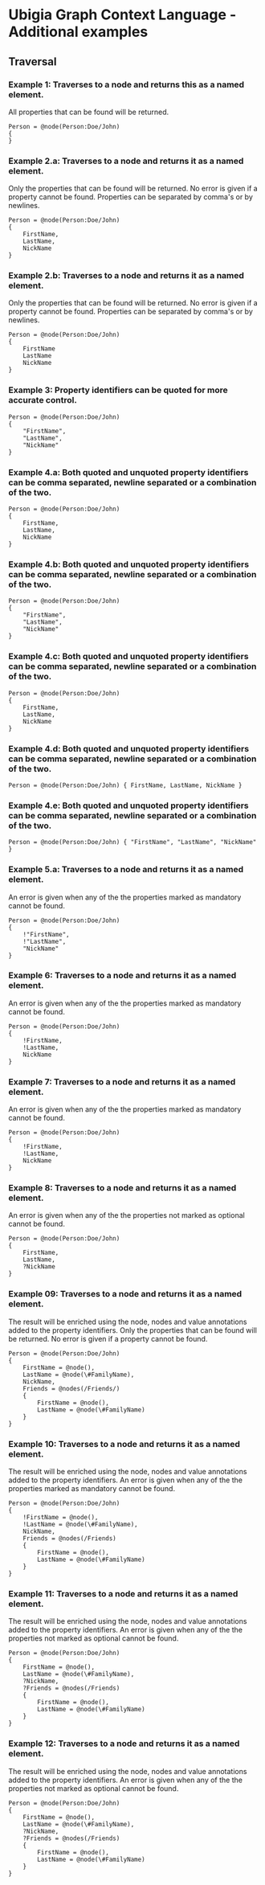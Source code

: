 # Ubigia Graph Context Language - Additional examples

## Traversal

### Example 1: Traverses to a node and returns this as a named element.
All properties that can be found will be returned.

```gcl
Person = @node(Person:Doe/John)
{
}
```

### Example 2.a: Traverses to a node and returns it as a named element.
Only the properties that can be found will be returned. No error is given if a property cannot be found.
Properties can be separated by comma's or by newlines.

```gcl
Person = @node(Person:Doe/John)
{
    FirstName,
    LastName,
    NickName
}
```

### Example 2.b: Traverses to a node and returns it as a named element.
Only the properties that can be found will be returned. No error is given if a property cannot be found.
Properties can be separated by comma's or by newlines.

```gcl
Person = @node(Person:Doe/John)
{
    FirstName
    LastName
    NickName
}
```

### Example 3: Property identifiers can be quoted for more accurate control.

```gcl
Person = @node(Person:Doe/John)
{
    "FirstName",
    "LastName",
    "NickName"
}
```

### Example 4.a: Both quoted and unquoted property identifiers can be comma separated, newline separated or a combination of the two.

```gcl
Person = @node(Person:Doe/John)
{
    FirstName,
    LastName,
    NickName
}
```

### Example 4.b: Both quoted and unquoted property identifiers can be comma separated, newline separated or a combination of the two.

```gcl
Person = @node(Person:Doe/John)
{
    "FirstName",
    "LastName",
    "NickName"
}
```

### Example 4.c: Both quoted and unquoted property identifiers can be comma separated, newline separated or a combination of the two.

```gcl
Person = @node(Person:Doe/John)
{
    FirstName,
    LastName,
    NickName
}
```

### Example 4.d: Both quoted and unquoted property identifiers can be comma separated, newline separated or a combination of the two.

```gcl
Person = @node(Person:Doe/John) { FirstName, LastName, NickName }
```

### Example 4.e: Both quoted and unquoted property identifiers can be comma separated, newline separated or a combination of the two.

```gcl
Person = @node(Person:Doe/John) { "FirstName", "LastName", "NickName" }
```

### Example 5.a: Traverses to a node and returns it as a named element.
An error is given when any of the the properties marked as mandatory cannot be found.

```gcl
Person = @node(Person:Doe/John)
{
    !"FirstName",
    !"LastName",
    "NickName"
}
```

### Example 6: Traverses to a node and returns it as a named element.
An error is given when any of the the properties marked as mandatory cannot be found.

```gcl
Person = @node(Person:Doe/John)
{
    !FirstName,
    !LastName,
    NickName
}
```

### Example 7: Traverses to a node and returns it as a named element.
An error is given when any of the the properties marked as mandatory cannot be found.

```gcl
Person = @node(Person:Doe/John)
{
    !FirstName,
    !LastName,
    NickName
}
```

### Example 8: Traverses to a node and returns it as a named element.
An error is given when any of the the properties not marked as optional cannot be found.

```gcl
Person = @node(Person:Doe/John)
{
    FirstName,
    LastName,
    ?NickName
}
```

### Example 09: Traverses to a node and returns it as a named element.
The result will be enriched using the node, nodes and value annotations added to the property identifiers.
Only the properties that can be found will be returned. No error is given if a property cannot be found.

```gcl
Person = @node(Person:Doe/John)
{
    FirstName = @node(),
    LastName = @node(\#FamilyName),
    NickName,
    Friends = @nodes(/Friends/)
    {
        FirstName = @node(),
        LastName = @node(\#FamilyName)
    }
}
```

### Example 10: Traverses to a node and returns it as a named element.
The result will be enriched using the node, nodes and value annotations added to the property identifiers.
An error is given when any of the the properties marked as mandatory cannot be found.

```gcl
Person = @node(Person:Doe/John)
{
    !FirstName = @node(),
    !LastName = @node(\#FamilyName),
    NickName,
    Friends = @nodes(/Friends)
    {
        FirstName = @node(),
        LastName = @node(\#FamilyName)
    }
}
```

### Example 11: Traverses to a node and returns it as a named element.
The result will be enriched using the node, nodes and value annotations added to the property identifiers.
An error is given when any of the the properties not marked as optional cannot be found.

```gcl
Person = @node(Person:Doe/John)
{
    FirstName = @node(),
    LastName = @node(\#FamilyName),
    ?NickName,
    ?Friends = @nodes(/Friends)
    {
        FirstName = @node(),
        LastName = @node(\#FamilyName)
    }
}
```

### Example 12: Traverses to a node and returns it as a named element.
The result will be enriched using the node, nodes and value annotations added to the property identifiers.
An error is given when any of the the properties not marked as optional cannot be found.

```gcl
Person = @node(Person:Doe/John)
{
    FirstName = @node(),
    LastName = @node(\#FamilyName),
    ?NickName,
    ?Friends = @nodes(/Friends)
    {
        FirstName = @node(),
        LastName = @node(\#FamilyName)
    }
}
```
